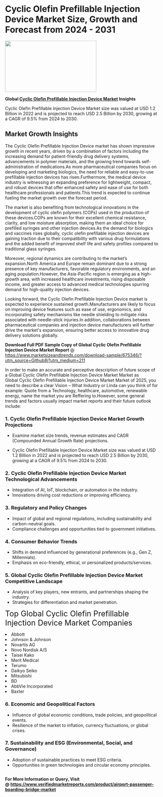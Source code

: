 <H1>Cyclic Olefin Prefillable Injection Device Market Size, Growth and Forecast from 2024 - 2031</H1><img class="aligncenter size-medium wp-image-584254" src="https://thirdeyenews.in/wp-content/uploads/2024/09/Global-Market-Research-300x168.jpeg" alt="" width="300" height="168" /><p><strong>Global&nbsp;<a href="https://www.marketsizeandtrends.com/download-sample/675346/?utm_source=Github8j?utm_medium=211">Cyclic Olefin Prefillable Injection Device Market</a> Insights</strong></p><p>Cyclic Olefin Prefillable Injection Device Market size was valued at USD 1.2 Billion in 2022 and is projected to reach USD 2.5 Billion by 2030, growing at a CAGR of 9.5% from 2024 to 2030.</p><p><h2>Market Growth Insights</h2> <p>The Cyclic Olefin Prefillable Injection Device market has shown impressive growth in recent years, driven by a combination of factors including the increasing demand for patient-friendly drug delivery systems, advancements in polymer materials, and the growing trend towards self-administration of medications.As more pharmaceutical companies focus on developing and marketing biologics, the need for reliable and easy-to-use prefillable injection devices has risen.Furthermore, the medical device industry is witnessing an expanding preference for lightweight, compact, and robust devices that offer enhanced safety and ease of use for both healthcare professionals and patients.This trend is expected to continue fueling the market growth over the forecast period.</p> <p>The market is also benefiting from technological innovations in the development of cyclic olefin polymers (COPs) used in the production of these devices.COPs are known for their excellent chemical resistance, clarity, and low moisture absorption, making them an ideal choice for prefilled syringes and other injection devices.As the demand for biologics and vaccines rises globally, cyclic olefin prefillable injection devices are gaining traction due to their compatibility with various drug formulations and the added benefit of improved shelf life and safety profiles compared to traditional glass syringes.</p> <p>Moreover, regional dynamics are contributing to the market’s expansion.North America and Europe remain dominant due to a strong presence of key manufacturers, favorable regulatory environments, and an aging population.However, the Asia-Pacific region is emerging as a high-growth area, with increased healthcare investments, rising disposable income, and greater access to advanced medical technologies spurring demand for high-quality injection devices.</p> <p>Looking forward, the Cyclic Olefin Prefillable Injection Device market is expected to experience sustained growth.Manufacturers are likely to focus on improving device features such as ease of use, ergonomics, and incorporating safety mechanisms like needle shielding to mitigate risks associated with needle-stick injuries.In addition, collaborations between pharmaceutical companies and injection device manufacturers will further drive the market's expansion, ensuring better access to innovative drug delivery solutions globally.</p> <p><span class=""><strong>Download Full PDF Sample Copy of Global Cyclic Olefin Prefillable Injection Device Market Report</strong> @ <a href="https://www.marketsizeandtrends.com/download-sample/675346/?utm_source=Github8j?utm_medium=211" target="_blank">https://www.marketsizeandtrends.com/download-sample/675346/?utm_source=Github8j?utm_medium=211</a></span></p><p>In order to make an accurate and perceptive description of future scope of a Global&nbsp;Cyclic Olefin Prefillable Injection Device Market Market as Global&nbsp;Cyclic Olefin Prefillable Injection Device Market Market of 2025, you need to describe a clear Vision &ndash; What Industry or Linda can you think of for example: Quote from a Technology, healthcare, automotive, renewable energy, name the market you are Reffering to.However, some general trends and factors usually impact market reports and their future outlook include:</p><h3>1.&nbsp;<strong>Cyclic Olefin Prefillable Injection Device Market Growth Projections</strong></h3><ul><li>Examine market size trends, revenue estimates and CAGR (Compounded Annual Growth Rate) projections.</li><li><p>Cyclic Olefin Prefillable Injection Device Market size was valued at USD 1.2 Billion in 2022 and is projected to reach USD 2.5 Billion by 2030, growing at a CAGR of 9.5% from 2024 to 2030.</p></li></ul><h3>2.&nbsp;<strong>Cyclic Olefin Prefillable Injection Device Market Technological Advancements</strong></h3><ul><li>Integration of AI, IoT, blockchain, or automation in the industry.</li><li>Innovations driving cost reductions or improving efficiency.</li></ul><h3>3.&nbsp;<strong>Regulatory and Policy Changes</strong></h3><ul><li>Impact of global and regional regulations, including sustainability and carbon-neutral goals.</li><li>Compliance challenges and opportunities tied to government initiatives.</li></ul><h3>4.&nbsp;<strong>Consumer Behavior Trends</strong></h3><ul><li>Shifts in demand influenced by generational preferences (e.g., Gen Z, Millennials).</li><li>Emphasis on eco-friendly, ethical, or personalized products/services.</li></ul><h3>5.&nbsp;<strong>Global Cyclic Olefin Prefillable Injection Device Market Competitive Landscape</strong></h3><ul><li>Analysis of key players, new entrants, and partnerships shaping the industry.</li><li>Strategies for differentiation and market penetration.</li></ul><p data-pm-slice="1 1 []"><span style="color: inherit; font-family: inherit; font-size: 25px;">Top Global Cyclic Olefin Prefillable Injection Device Market Companies</span></p><div class="" data-test-id=""><p><li>Abbott</li><li> Johnson & Johnson</li><li> Novartis AG</li><li> Novo Nordisk A/S</li><li> Taisei Kako</li><li> Merit Medical</li><li> Terumo</li><li> Daikyo Seiko</li><li> Mitsubishi</li><li> BD</li><li> AbbVie Incorporated</li><li> Baxter</li></p></div><h3>6.&nbsp;<strong>Economic and Geopolitical Factors</strong></h3><ul><li>Influence of global economic conditions, trade policies, and geopolitical events.</li><li>Resilience of the market to inflation, currency fluctuations, or global crises.</li></ul><h3>7.&nbsp;<strong>Sustainability and ESG (Environmental, Social, and Governance)</strong></h3><ul><li>Adoption of sustainable practices to meet ESG criteria.</li><li>Opportunities in green technologies and circular economy principles.</li></ul><h2><strong style="font-size: 14px;">For More Information or Query, Visit @&nbsp;</strong><a style="background-color: #ffffff; font-size: 14px;" href="https://www.marketsizeandtrends.com/report/cyclic-olefin-prefillable-injection-device-market/" target="_blank">https://www.verifiedmarketreports.com/product/airport-passenger-boarding-bridge-market</a></h2>